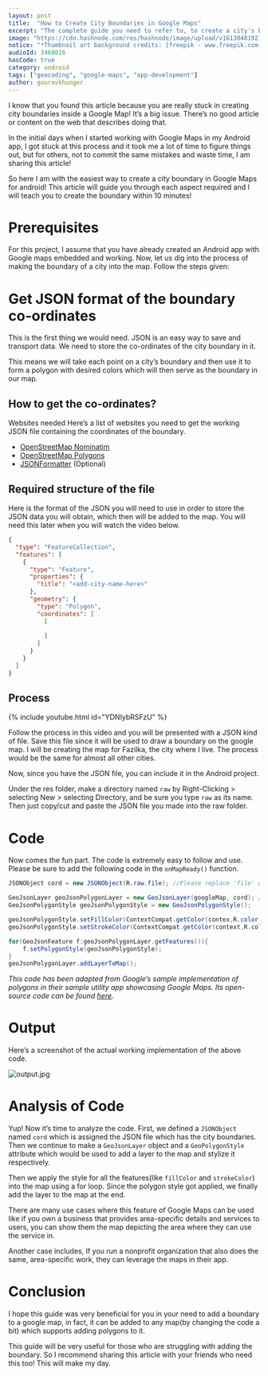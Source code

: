```yaml
---
layout: post
title:  "How to Create City Boundaries in Google Maps"
excerpt: "The complete guide you need to refer to, to create a city's boundaries in Google Maps for your Android app."
image: "https://cdn.hashnode.com/res/hashnode/image/upload/v1613048192142/TqXgdVVnV.png"
notice: "*Thumbnail art background credits: [freepik - www.freepik.com](https://www.freepik.com/photos/background)*"
audioId: 3468016
hasCode: true
category: android
tags: ["geocoding", "google-maps", "app-development"]
author: gouravkhunger
---
```


I know that you found this article because you are really stuck in creating city boundaries inside a Google Map! It’s a big issue. There’s no good article or content on the web that describes doing that. 

In the initial days when I started working with Google Maps in my Android app, I got stuck at this process and it took me a lot of time to figure things out, but for others, not to commit the same mistakes and waste time, I am sharing this article!

So here I am with the easiest way to create a city boundary in Google Maps for android! This article will guide you through each aspect required and I will teach you to create the boundary within 10 minutes!

# Prerequisites

For this project, I assume that you have already created an Android app with Google maps embedded and working. Now, let us dig into the process of making the boundary of a city into the map. Follow the steps given:

# Get JSON format of the boundary co-ordinates

This is the first thing we would need. JSON is an easy way to save and transport data. We need to store the co-ordinates of the city boundary in it.

This means we will take each point on a city’s boundary and then use it to form a polygon with desired colors which will then serve as the boundary in our map.

## How to get the co-ordinates?

Websites needed
Here’s a list of websites you need to get the working JSON file containing the coordinates of the boundary.

- [OpenStreetMap Nominatim](http://nominatim.openstreetmap.org/)
- [OpenStreetMap Polygons](http://polygons.openstreetmap.fr/index.py)
- [JSONFormatter](https://jsonformatter.org/) (Optional)

## Required structure of the file

Here is the format of the JSON you will need to use in order to store the JSON data you will obtain, which then will be added to the map. You will need this later when you will watch the video below.

```json
{
  "type": "FeatureCollection",
  "features": [
    {
      "type": "Feature",
      "properties": {
        "title": "<add-city-name-here>"
      },
      "geometry": {
        "type": "Polygon",
        "coordinates": [
          [
            
          ]
        ]
      }
    }
  ]
}
```

## Process

{% include youtube.html id="YDNIybRSFzU" %}

Follow the process in this video and you will be presented with a JSON kind of file. Save this file since it will be used to draw a boundary on the google map. I will be creating the map for Fazilka, the city where I live. The process would be the same for almost all other cities.

Now, since you have the JSON file, you can include it in the Android project. 

Under the res folder, make a directory named `raw` by Right-Clicking > selecting New > selecting Directory, and be sure you type `raw` as its name. Then just copy/cut and paste the JSON file you made into the raw folder.

# Code

Now comes the fun part. The code is extremely easy to follow and use. Please be sure to add the following code in the `onMapReady()` function.

```java
JSONObject cord = new JSONObject(R.raw.file); //Please replace 'file' with the name of your JSON file

GeoJsonLayer geoJsonPolygonLayer = new GeoJsonLayer(googleMap, cord); //Please replace the googleMap with your own map's instance
GeoJsonPolygonStyle geoJsonPolygonStyle = new GeoJsonPolygonStyle();

geoJsonPolygonStyle.setFillColor(ContextCompat.getColor(contex,R.color.mapFill)); //Please Pass actual context and colour
geoJsonPolygonStyle.setStrokeColor(ContextCompat.getColor(context,R.color.mapOutline)); //Please Pass actual context and colour

for(GeoJsonFeature f:geoJsonPolygonLayer.getFeatures()){
    f.setPolygonStyle(geoJsonPolygonStyle);
}
geoJsonPolygonLayer.addLayerToMap();
```

*This code has been adapted from Google’s sample implementation of polygons in their sample utility app showcasing Google Maps. Its open-source code can be found [here](https://github.com/googlemaps/android-maps-utils).*

# Output

Here’s a screenshot of the actual working implementation of the above code.

![output.jpg](https://cdn.hashnode.com/res/hashnode/image/upload/v1613044330179/6Uiqz1LZx.jpeg)

# Analysis of Code

Yup! Now it’s time to analyze the code. First, we defined a `JSONObject` named `cord` which is assigned the JSON file which has the city boundaries. Then we continue to make a `GeoJsonLayer` object and a `GeoPolygonStyle` attribute which would be used to add a layer to the map and stylize it respectively.

Then we apply the style for all the features(like `fillColor` and `strokeColor`) into the map using a for loop. Since the polygon style got applied, we finally add the layer to the map at the end.

There are many use cases where this feature of Google Maps can be used like if you own a business that provides area-specific details and services to users, you can show them the map depicting the area where they can use the service in.

Another case includes, If you run a nonprofit organization that also does the same, area-specific work, they can leverage the maps in their app.

# Conclusion

I hope this guide was very beneficial for you in your need to add a boundary to a google map, in fact, it can be added to any map(by changing the code a bit) which supports adding polygons to it.

This guide will be very useful for those who are struggling with adding the boundary. So I recommend sharing this article with your friends who need this too! This will make my day.